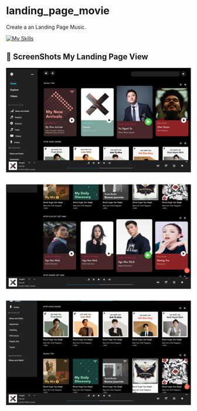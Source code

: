 # landing_page_movie
Create a an Landing Page Music.

[![My Skills](https://skillicons.dev/icons?i=figma,html,css,js=light)](https://skillicons.dev)


## 📸 ScreenShots My Landing Page View

![Alt text](/day4_landing_page_movies/assets/img/imgGit/page_3.png)

##
![Alt text](/day4_landing_page_movies/assets/img/imgGit/page_2.png)

## 

![Alt text](/day4_landing_page_movies/assets/img/imgGit/page_1.png)
